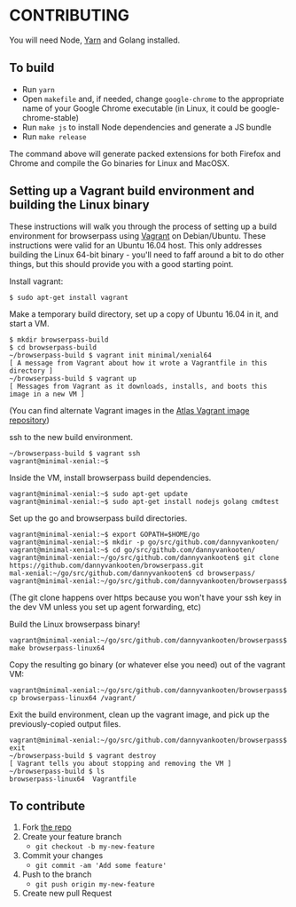 # CONTRIBUTING

You will need Node, [Yarn](https://yarnpkg.com/) and Golang installed.

## To build
- Run `yarn`
- Open `makefile` and, if needed, change `google-chrome` to the appropriate name of your Google Chrome executable (in Linux, it could be google-chrome-stable)
- Run `make js` to install Node dependencies and generate a JS bundle
- Run `make release`

The command above will generate packed extensions for both Firefox and Chrome and compile the Go binaries for Linux and MacOSX.

## Setting up a Vagrant build environment and building the Linux binary

These instructions will walk you through the process of setting up a build environment for browserpass using [Vagrant](https://www.vagrantup.com/) on Debian/Ubuntu. These instructions were valid for an Ubuntu 16.04 host. This only addresses building the Linux 64-bit binary - you'll need to faff around a bit to do other things, but this should provide you with a good starting point.

Install vagrant:
```shell
$ sudo apt-get install vagrant
```

Make a temporary build directory, set up a copy of Ubuntu 16.04 in it, and start a VM.
```shell
$ mkdir browserpass-build
$ cd browserpass-build
~/browserpass-build $ vagrant init minimal/xenial64
[ A message from Vagrant about how it wrote a Vagrantfile in this directory ]
~/browserpass-build $ vagrant up
[ Messages from Vagrant as it downloads, installs, and boots this image in a new VM ]
```
(You can find alternate Vagrant images in the [Atlas Vagrant image repository](https://atlas.hashicorp.com/boxes/search?order=desc&page=1&provider=&q=xenial64&sort=downloads&utf8=%E2%9C%93))

ssh to the new build environment.
```shell
~/browserpass-build $ vagrant ssh
vagrant@minimal-xenial:~$
```

Inside the VM, install browserpass build dependencies.
```shell
vagrant@minimal-xenial:~$ sudo apt-get update
vagrant@minimal-xenial:~$ sudo apt-get install nodejs golang cmdtest
```

Set up the go and browserpass build directories.
```shell
vagrant@minimal-xenial:~$ export GOPATH=$HOME/go
vagrant@minimal-xenial:~$ mkdir -p go/src/github.com/dannyvankooten/
vagrant@minimal-xenial:~$ cd go/src/github.com/dannyvankooten/
vagrant@minimal-xenial:~/go/src/github.com/dannyvankooten$ git clone https://github.com/dannyvankooten/browserpass.git
mal-xenial:~/go/src/github.com/dannyvankooten$ cd browserpass/
vagrant@minimal-xenial:~/go/src/github.com/dannyvankooten/browserpass$
```
(The git clone happens over https because you won't have your ssh key in the dev VM unless you set up agent forwarding, etc)

Build the Linux browserpass binary!
```shell
vagrant@minimal-xenial:~/go/src/github.com/dannyvankooten/browserpass$ make browserpass-linux64
```

Copy the resulting go binary (or whatever else you need) out of the vagrant VM:
```shell
vagrant@minimal-xenial:~/go/src/github.com/dannyvankooten/browserpass$ cp browserpass-linux64 /vagrant/
```

Exit the build environment, clean up the vagrant image, and pick up the previously-copied output files.
```shell
vagrant@minimal-xenial:~/go/src/github.com/dannyvankooten/browserpass$ exit
~/browserpass-build $ vagrant destroy
[ Vagrant tells you about stopping and removing the VM ]
~/browserpass-build $ ls
browserpass-linux64  Vagrantfile
```

## To contribute

1. Fork [the repo](https://github.com/dannyvankooten/browserpass)
2. Create your feature branch
   * `git checkout -b my-new-feature`
3. Commit your changes
   * `git commit -am 'Add some feature'`
4. Push to the branch
   * `git push origin my-new-feature`
5. Create new pull Request
